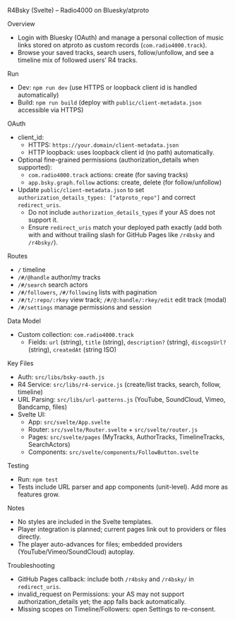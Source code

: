 R4Bsky (Svelte) – Radio4000 on Bluesky/atproto

Overview
- Login with Bluesky (OAuth) and manage a personal collection of music links stored on atproto as custom records (`com.radio4000.track`).
- Browse your saved tracks, search users, follow/unfollow, and see a timeline mix of followed users’ R4 tracks.

Run
- Dev: `npm run dev` (use HTTPS or loopback client id is handled automatically)
- Build: `npm run build` (deploy with `public/client-metadata.json` accessible via HTTPS)

OAuth
- client_id:
  - HTTPS: `https://your.domain/client-metadata.json`
  - HTTP loopback: uses loopback client id (no path) automatically.
- Optional fine-grained permissions (authorization_details when supported):
  - `com.radio4000.track` actions: create (for saving tracks)
  - `app.bsky.graph.follow` actions: create, delete (for follow/unfollow)
- Update `public/client-metadata.json` to set `authorization_details_types: ["atproto_repo"]` and correct `redirect_uris`.
  - Do not include `authorization_details_types` if your AS does not support it.
  - Ensure `redirect_uris` match your deployed path exactly (add both with and without trailing slash for GitHub Pages like `/r4bsky` and `/r4bsky/`).

Routes
- `/` timeline
- `/#/@handle` author/my tracks
- `/#/search` search actors
- `/#/followers`, `/#/following` lists with pagination
- `/#/t/:repo/:rkey` view track; `/#/@:handle/:rkey/edit` edit track (modal)
- `/#/settings` manage permissions and session

Data Model
- Custom collection: `com.radio4000.track`
  - Fields: `url` (string), `title` (string), `description?` (string), `discogsUrl?` (string), `createdAt` (string ISO)

Key Files
- Auth: `src/libs/bsky-oauth.js`
- R4 Service: `src/libs/r4-service.js` (create/list tracks, search, follow, timeline)
- URL Parsing: `src/libs/url-patterns.js` (YouTube, SoundCloud, Vimeo, Bandcamp, files)
- Svelte UI:
  - App: `src/svelte/App.svelte`
  - Router: `src/svelte/Router.svelte` + `src/svelte/router.js`
  - Pages: `src/svelte/pages` (MyTracks, AuthorTracks, TimelineTracks, SearchActors)
  - Components: `src/svelte/components/FollowButton.svelte`

Testing
- Run: `npm test`
- Tests include URL parser and app components (unit-level). Add more as features grow.

Notes
- No styles are included in the Svelte templates.
- Player integration is planned; current pages link out to providers or files directly.
 - The player auto-advances for files; embedded providers (YouTube/Vimeo/SoundCloud) autoplay.

Troubleshooting
- GitHub Pages callback: include both `/r4bsky` and `/r4bsky/` in `redirect_uris`.
- invalid_request on Permissions: your AS may not support authorization_details yet; the app falls back automatically.
- Missing scopes on Timeline/Followers: open Settings to re-consent.
